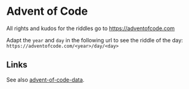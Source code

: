 # Advent of Code

All rights and kudos for the riddles go to https://adventofcode.com

Adapt the `year` and `day` in the following url to see the riddle of the day:
`https://adventofcode.com/<year>/day/<day>`

## Links

See also [advent-of-code-data](https://github.com/wimglenn/advent-of-code-data#quickstart).
